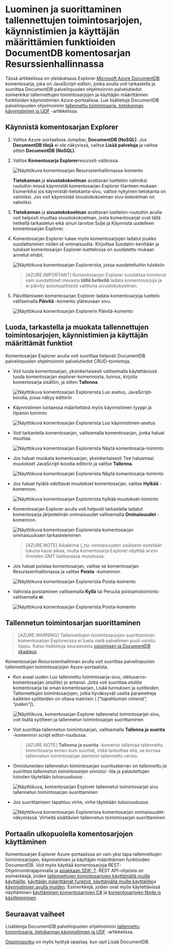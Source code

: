<properties
    pageTitle="DocumentDB komentosarjan Resurssienhallinnassa, JavaScript-editorin | Microsoft Azure"
    description="Lisätietoja DocumentDB komentosarjan Explorer Azure Portal-työkalu DocumentDB palvelinpuolen ohjelmoinnin palvelutiedot esimerkiksi tallennettujen toimintosarjojen käynnistimien ja käyttäjän määrittämien funktioiden hallinta."
    keywords="JavaScript-editori"
    services="documentdb"
    authors="kirillg"
    manager="jhubbard"
    editor="monicar"
    documentationCenter=""/>

<tags
    ms.service="documentdb"
    ms.workload="data-services"
    ms.tgt_pltfrm="na"
    ms.devlang="na"
    ms.topic="article"
    ms.date="08/30/2016"
    ms.author="kirillg"/>

# <a name="create-and-run-stored-procedures-triggers-and-user-defined-functions-using-the-documentdb-script-explorer"></a>Luominen ja suorittaminen tallennettujen toimintosarjojen, käynnistimien ja käyttäjän määrittämien funktioiden DocumentDB komentosarjan Resurssienhallinnassa

Tässä artikkelissa on yleiskatsaus Explorer [Microsoft Azure DocumentDB](https://azure.microsoft.com/services/documentdb/) komentosarja, joka on JavaScript-editori, jonka avulla voit tarkastella ja suorittaa DocumentDB palvelinpuolen ohjelmoinnin palvelutiedot esimerkiksi tallennettujen toimintosarjojen ja käyttäjän määrittämien funktioiden käynnistimien Azure-portaalissa. Lue lisätietoja DocumentDB palvelinpuolen ohjelmoinnin [tallennettu toimintosarja, tietokannan käynnistimien ja UDF](documentdb-programming.md) -artikkelissa.

## <a name="launch-script-explorer"></a>Käynnistä komentosarjan Explorer

1. Valitse Azure-portaalissa Jumpbar, **DocumentDB (NoSQL)**. Jos **DocumentDB tilejä** ei ole näkyvissä, valitse **Lisää palveluja** ja valitse sitten **DocumentDB (NoSQL)**.

2. Valitse **Komentosarja Explorer**resurssit-valikossa.

    ![Näyttökuva komentosarjan Resurssienhallinnassa-komento](./media/documentdb-view-scripts/scriptexplorercommand.png)
 
    **Tietokannan** ja **sivustokokoelman** avattavan luettelon valmiiksi ruutuihin missä käynnistät komentosarjan Explorer tilanteen mukaan.  Esimerkiksi jos käynnistät-tietokanta-sivu, valitse nykyinen tietokanta on valmiiksi.  Jos voit käynnistää sivustokokoelman sivu-kokoelman on valmiiksi.

4.  **Tietokannan** ja **sivustokokoelman** avattavan luettelon-ruutuihin avulla voit helposti muuttaa sivustokokoelman, josta komentosarjat ovat tällä hetkellä tarkastelun eikä sinun tarvitse Sulje ja Käynnistä uudelleen komentosarjan Explorer.  

5. Komentosarjan Explorer tukee myös komentosarjojen ladatut joukko suodattaminen niiden id-ominaisuutta.  Kirjoittaa Suodatin-kenttään ja tulokset komentosarjan Explorer-luettelossa on suodatettu mukaan annetut ehdot.

    ![Näyttökuva komentosarjan Explorerista, jossa suodatettuihin tuloksiin](./media/documentdb-view-scripts/scriptexplorerfilterresults.png)


    > [AZURE.IMPORTANT] Komentosarjan Explorer suodattaa toiminnot vain suodattimet olevasta ***tällä hetkellä*** ladata komentosarjoja ja ei päivity automaattisesti valittuna sivustokokoelman.

5. Päivittämiseen komentosarjan Explorer ladata komentosarjoja luettelo valitsemalla **Päivitä** -komento yläreunaan sivu.

    ![Näyttökuva komentosarjan Explorerin Päivitä-komento](./media/documentdb-view-scripts/scriptexplorerrefresh.png)


## <a name="create-view-and-edit-stored-procedures-triggers-and-user-defined-functions"></a>Luoda, tarkastella ja muokata tallennettujen toimintosarjojen, käynnistimien ja käyttäjän määrittämät funktiot

Komentosarjan Explorer avulla voit suorittaa helposti DocumentDB palvelinpuolen ohjelmoinnin palvelutiedot CRUD-toimintoja.  

- Voit luoda komentosarjan, yksinkertaisesti valitsemalla käytettävissä luoda komentosarjan explorer-komennosta, tunnus, kirjoita komentosarja sisällön, ja sitten **Tallenna**.

    ![Näyttökuva komentosarjan Explorerista Luo asetus, JavaScript-koodia, jossa näkyy editorin](./media/documentdb-view-scripts/scriptexplorercreatecommand.png)

- Käynnistimen luotaessa määritettävä myös käynnistimen tyyppi ja liipaisin toiminto

    ![Näyttökuva komentosarjan Explorerista Luo käynnistimen-asetus](./media/documentdb-view-scripts/scriptexplorercreatetrigger.png)

- Voit tarkastella komentosarjan, valitsemalla komentosarjan, jonka haluat muuttaa.

    ![Näyttökuva komentosarjan Explorerista Näytä komentosarja-toiminto](./media/documentdb-view-scripts/scriptexplorerviewscript.png)

- Jos haluat muokata komentosarjan, yksinkertaisesti Tee haluamasi muutokset JavaScript-koodia editorin ja valitse **Tallenna**.

    ![Näyttökuva komentosarjan Explorerista Näytä komentosarja-toiminto](./media/documentdb-view-scripts/scriptexplorereditscript.png)

- Jos haluat hylätä odottavat muutokset komentosarjan, valitse **Hylkää** -komennon.

    ![Näyttökuva komentosarjan Explorerista hylkää muutokset-toiminto](./media/documentdb-view-scripts/scriptexplorerdiscardchanges.png)

- Komentosarjan Explorer avulla voit helposti tarkastella ladatut komentosarja järjestelmän ominaisuudet valitsemalla **Ominaisuudet** -komennon.

    ![Näyttökuva komentosarjan Explorerista komentosarjan ominaisuuksien tarkasteleminen](./media/documentdb-view-scripts/scriptproperties.png)

    > [AZURE.NOTE] Aikaleima (_ts)-ominaisuuden sisäisesti esitetään lukuna kausi aikaa, mutta komentosarja Explorer näyttää arvon ihmisten GMT luettavassa muodossa.

- Jos haluat poistaa komentosarjan, valitse se komentosarjan Resurssienhallinnassa ja valitse **Poista** -komennon.

    ![Näyttökuva komentosarjan Explorerista Poista-komento](./media/documentdb-view-scripts/scriptexplorerdeletescript1.png)

- Vahvista poistaminen valitsemalla **Kyllä** tai Peruuta poistamistoiminto valitsemalla **ei**.

    ![Näyttökuva komentosarjan Explorerista Poista-komento](./media/documentdb-view-scripts/scriptexplorerdeletescript2.png)

## <a name="execute-a-stored-procedure"></a>Tallennetun toimintosarjan suorittaminen

> [AZURE.WARNING] Tallennettujen toimintosarjojen suorittaminen komentosarjan Explorerissa ei tueta vielä palvelimen puoli osioitu loppu. Katso lisätietoja seuraavasta [osioimisen ja DocumentDB skaalaus](documentdb-partition-data.md).

Komentosarjan Resurssienhallinnan avulla voit suorittaa palvelinpuolen tallennettujen toimintosarjojen Azure-portaalista.

- Kun avaat uuden Luo tallennettu toimintosarja-sivu, oletusarvo-komentosarjan (*etuliite*) jo antanut. Jotta voit suorittaa *etuliite* komentosarja tai oman komentosarjan, Lisää *tunnuksen* ja *syötteiden*. Tallennettujen toimintosarjojen, jotka hyväksyvät useita parametreja kaikkien syötteiden on oltava matriisin ( *["tapahtuman nimenä", "palkin"]*).

    ![Näyttökuva, komentosarjan Explorer tallennetut toimintosarjat-sivu, voit lisätä syötteen ja tallennetun toimintosarjan suorittaminen](./media/documentdb-view-scripts/documentdb-execute-a-stored-procedure-input.png)

- Voit suorittaa tallennetun toimintosarjan, valitsemalla **Tallenna ja suorita** -komennon script editor-ruudussa.

    > [AZURE.NOTE] **Tallenna ja suorita** -komento tallentaa tallennettu toimintosarja ennen kuin suoritat, mikä tarkoittaa sitä, se korvaa tallennetun toimintosarjan aiemmin tallennettu versio.

- Onnistuneiden tallennetun toimintosarjan suorituskerran on *tallennettu ja suorittaa tallennetun toimintosarjan onnistui* -tila ja palautettujen tulosten täytetään *tulosruudussa* .

    ![Näyttökuva, komentosarjan Explorer tallennetut toimintosarjat sivu tallennetun toimintosarjan suorittaminen](./media/documentdb-view-scripts/documentdb-execute-a-stored-procedure.png)

- Jos suorittamisen tapahtuu virhe, virhe täytetään *tulosruudussa* .

    ![Näyttökuva komentosarjan Explorerista komentosarjan ominaisuudet-näkymässä. Virheitä sisältävien tallennetun toimintosarjan suorittaminen](./media/documentdb-view-scripts/documentdb-execute-a-stored-procedure-error.png)

## <a name="work-with-scripts-outside-the-portal"></a>Portaalin ulkopuolella komentosarjojen käyttäminen

Komentosarjan Explorer Azure-portaalissa on vain yksi tapa tallennettujen toimintosarjojen, käynnistimien ja käyttäjän määrittämien funktioiden DocumentDB. Voit myös käyttää komentosarjoja REST-Ohjelmointirajapinnalla ja [asiakkaan SDK: T](documentdb-sdk-dotnet.md). REST API-ohjeista on esimerkkejä, joiden [tallennettujen toimintosarjojen käyttämällä muille käyttäjille](https://msdn.microsoft.com/library/azure/mt489092.aspx), [käyttäjän määrittämät funktiot, käyttämällä muille käyttäjille](https://msdn.microsoft.com/library/azure/dn781481.aspx)ja [käynnistimien avulla muiden](https://msdn.microsoft.com/library/azure/mt489116.aspx). Esimerkkejä, joiden ovat myös käytettävissä näyttäminen [käyttäminen komentosarjojen C#](documentdb-dotnet-samples.md#server-side-programming-examples) ja [komentosarjojen Node.js käsitteleminen](documentdb-nodejs-samples.md#server-side-programming-examples).

## <a name="next-steps"></a>Seuraavat vaiheet

Lisätietoja DocumentDB palvelinpuolen ohjelmoinnin [tallennettu toimintosarja, tietokannan käynnistimien ja UDF](documentdb-programming.md) -artikkelissa.

[Oppimispolku](https://azure.microsoft.com/documentation/learning-paths/documentdb/) on myös hyötyä opastaa, kun opit Lisää DocumentDB.  
